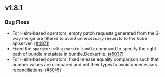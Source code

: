 ## v1.8.1

### Bug Fixes

- For Helm-based operators, empty patch requests generated from the 3-way merge are filtered to avoid unnecessary requests to the kube apiserver. ([#4971](https://github.com/operator-framework/operator-sdk/pull/4971))
- Fixed the `operator-sdk generate bundle` command to specify the right path of bundle metadata in bundle.Dcokerfile. ([#5037](https://github.com/operator-framework/operator-sdk/pull/5037))
- For Helm-based operators, fixed release equality comparison such that number values are compared and not their types to avoid unnecessary reconciliations. ([#5045](https://github.com/operator-framework/operator-sdk/pull/5045))
